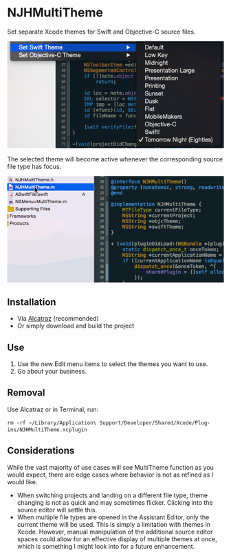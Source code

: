 # NJHMultiTheme
Set separate Xcode themes for Swift and Objective-C source files.

![](https://raw.githubusercontent.com/nathanhosselton/NJHMultiTheme/master/Screenshot.png)

The selected theme will become active whenever the corresponding source file type has focus.

![](https://raw.githubusercontent.com/nathanhosselton/NJHMultiTheme/master/animated.gif)
## Installation
* Via [Alcatraz](http://alcatraz.io) (recommended)
* Or simply download and build the project

## Use
1. Use the new Edit menu items to select the themes you want to use.
2. Go about your business.

## Removal
Use Alcatraz or in Terminal, run:
```
rm -rf ~/Library/Application\ Support/Developer/Shared/Xcode/Plug-ins/NJHMultiTheme.xcplugin
```

## Considerations
While the vast majority of use cases will see MultiTheme function as you would expect, there are edge cases where behavior is not as refined as I would like.
* When switching projects and landing on a different file type, theme changing is not as quick and may sometimes flicker. Clicking into the source editor will settle this.
* When multiple file types are opened in the Assistant Editor, only the current theme will be used. This is simply a limitation with themes in Xcode. However, manual manipulation of the additional source editor spaces could allow for an effective display of multiple themes at once, which is something I might look into for a future enhancement.
